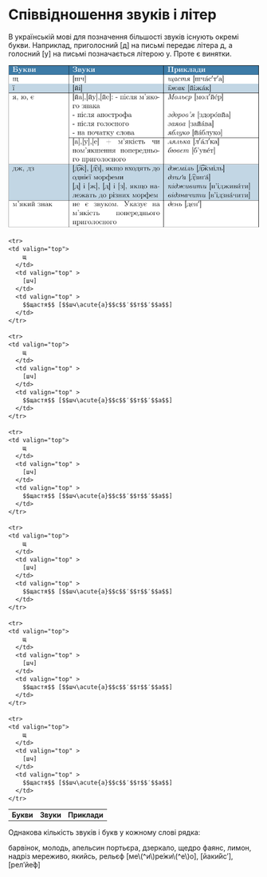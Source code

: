 # Співвідношення звуків і літер

В українськiй мовi для позначення бiльшостi звукiв iснують окремi букви. Наприклад, приголосний [<span class="p1">д</span>] на письмi передає лiтера <span class="p1">д</span>, а голосний [<span class="p1">у</span>] на письмi позначається лiтерою <span class="p1">y</span>. Проте є винятки.

<p align="center"><img class="image" src="../pics/1/pic1.png"/></p>

<table>
  <body>
    <tr>
      <td align="center" valign="top">
        <b>Букви</b>
      </td>
      <td align="center" valign="top" >
        <b>Звуки</b>
      </td>
      <td align="center" valign="top" >
        <b>Приклади</b>
      </td>
    </tr>
    
    <tr>
    <td valign="top">
        щ
      </td>
      <td valign="top" >
        [шч]
      </td>
      <td valign="top" >
        $$щастя$$ [$$шч\acute{а}$$с$$′$$т$$′$$а$$]
      </td>
    </tr>

    <tr>
    <td valign="top">
        щ
      </td>
      <td valign="top" >
        [шч]
      </td>
      <td valign="top" >
        $$щастя$$ [$$шч\acute{а}$$с$$′$$т$$′$$а$$]
      </td>
    </tr>

    <tr>
    <td valign="top">
        щ
      </td>
      <td valign="top" >
        [шч]
      </td>
      <td valign="top" >
        $$щастя$$ [$$шч\acute{а}$$с$$′$$т$$′$$а$$]
      </td>
    </tr>

    <tr>
    <td valign="top">
        щ
      </td>
      <td valign="top" >
        [шч]
      </td>
      <td valign="top" >
        $$щастя$$ [$$шч\acute{а}$$с$$′$$т$$′$$а$$]
      </td>
    </tr>

    <tr>
    <td valign="top">
        щ
      </td>
      <td valign="top" >
        [шч]
      </td>
      <td valign="top" >
        $$щастя$$ [$$шч\acute{а}$$с$$′$$т$$′$$а$$]
      </td>
    </tr>

    <tr>
    <td valign="top">
        щ
      </td>
      <td valign="top" >
        [шч]
      </td>
      <td valign="top" >
        $$щастя$$ [$$шч\acute{а}$$с$$′$$т$$′$$а$$]
      </td>
    </tr>
  </body>
</table>



<quiz correctLabel="correct" incorrectLabel="incorrect" checkLabel="check">
    <question text="">
        <p>Однакова кількість звуків і букв у кожному слові рядка:</p>
        <answer>барвінок, молодь, апельсин</answer>
        <answer>портьєра, дзеркало, щедро</answer>
        <answer>фаянс, лимон, надріз</answer>
        <answer correct>мереживо, якийсь, рельєф </answer>
        <explanation>
        [ме\(^и\)ре́жи\(^е\)о], [йаки́йс′], [рел′йе́ф]
        </explanation>
    </question>
</quiz>
